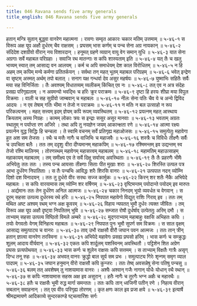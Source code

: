 ```yaml
---
title: 046 Ravana sends five army generals
title_english: 046 Ravana sends five army generals

---
```

<div class="audioEmbed"  caption="श्रीराम-हरिसीताराममूर्ति-घनपाठिभ्यां वचनम्" src="https://archive.org/download/Ramayana-recitation-Sriram-harisItArAmamUrti-Ghanapaati-v2/Kanda_5/Kanda_5_SK-046-Ravana_sends_five_army-generals.mp3"></div>
हतान् मन्त्रि सुतान् बुद्ध्वा वानरेण महात्मना ।  
रावणः सम्वृत आकारः चकार मतिम् उत्तमाम् ॥ ५-४६-१  
स विरूप अक्ष यूप अक्षौ दुर्धरम् चैव राक्षसम् ।  
प्रघसम् भास कर्णम् च पन्च सेना अग्र नायकान् ॥ ५-४६-२  
संदिदेश दशग्रीवो वीरान् नय विशारदान् ।  
हनूमत् ग्रहणे व्यग्रान् वायु वेग समान् युधि ॥ ५-४६-३  
यात सेना अग्रगाः सर्वे महाबल परिग्रहाः ।  
सवाजि रथ मातन्गाः स कपिः शास्यताम् इति ॥ ५-४६-४  
यत् तैः च खलु भाव्यम् स्यात् तम् आसाद्य वन आलयम् ।  
कर्म च अपि समाधेयम् देश काल विरोधितम् ॥ ५-४६-५  
न हि अहम् तम् कपिम् मन्ये कर्मणा प्रतितर्कयन् ।  
सर्वथा तन् महत् भूतम् महाबल परिग्रहम् ॥ ५-४६-६  
भवेत् इन्द्रेण वा सृष्टम् अस्मत् अर्थम् तपो बलात् ।  
सनाग यक्ष गन्धर्वा देव असुर महर्षयः ॥ ५-४६-७  
युष्माभिः सहितैः सर्वैः मया सह विनिर्जिताः ।  
तैः अवश्यम् विधातव्यम् व्यलीकम् किंचित् एव नः ॥ ५-४६-८  
तत् एव न अत्र संदेहः प्रसह्य परिगृह्यताम् ।  
न अवमन्यो भवद्भिः च हरिः क्रूर पराक्रमः ॥ ५-४६-९  
दृष्टा हि हरयः शीघ्रा मया विपुल विक्रमाः ।  
वाली च सह सुग्रीवो जाम्बवान् च महाबलः ॥ ५-४६-१०  
नीलः सेना पतिः चैव ये च अन्ये द्विविद आदयः ।  
न एव तेषाम् गतिः भीमा न तेजो न पराक्रमः ॥ ५-४६-११  
न मतिः न बल उत्साहो न रूप परिकल्पनम् ।  
महत् सत्त्वम् इदम् ज्ञेयम् कपि रूपम् व्यवस्थितम् ॥ ५-४६-१२  
प्रयत्नम् महत् आस्थाय क्रियताम् अस्य निग्रहः ।  
कामम् लोकाः त्रयः स इन्द्राः ससुर असुर मानवाः ॥ ५-४६-१३  
भवताम् अग्रतः स्थातुम् न पर्याप्ता रण अजिरे ।  
तथा अपि तु नयज्ञेन जयम् आकान्क्षता रणे ॥ ५-४६-१४  
आत्मा रक्ष्यः प्रयत्नेन युद्ध सिद्धिः हि चन्चला ।  
ते स्वामि वचनम् सर्वे प्रतिगृह्य महाओजसः ॥ ५-४६-१५  
समुत्पेतुः महावेगा हुत अश सम तेजसः ।  
रथैः च मत्तैः नागैः च वाजिभिः च महाजवैः ॥ ५-४६-१६  
शस्त्रैः च विविधैः तीक्ष्णैः सर्वैः च उपचिता बलैः ।  
ततः तम् ददृशुः वीरा दीप्यमानम् महाकपिम् ॥ ५-४६-१७  
रश्मिमन्तम् इव उद्यन्तम् स्व तेजो रश्मि मालिनम् ।  
तोरणस्थम् महावेगम् महासत्त्वम् महाबलम् ॥ ५-४६-१८  
महामतिम् महाउत्साहम् महाकायम् महाबलम् ।  
तम् समीक्ष्य एव ते सर्वे दिक्षु सर्वास्व् अवस्थिताः ॥ ५-४६-१९  
तैः तैः प्रहरणैः भीमैः अभिपेतुः ततः ततः ।  
तस्य पन्च आयसाः तीक्ष्णाः सिताः पीत मुखाः शराः ॥ ५-४६-२०  
शिरस्ति उत्पल पत्र आभा दुर्धरेण निपातिताः ।  
स तैः पन्चभिः आविद्धः शरैः शिरसि वानरः ॥ ५-४६-२१  
उत्पपात नदन् व्योम्नि दिशो दश विनादयन् ।  
ततः तु दुर्धरो वीरः सरथः सज्ज कार्मुकः ॥ ५-४६-२२  
किरन् शर शतैः नैकैः अभिपेदे महाबलः ।  
स कपिः वारयामास तम् व्योम्नि शर वर्षिणम् ॥ ५-४६-२३  
वृष्टिमन्तम् पयोदान्ते पयोदम् इव मारुतः ।  
अर्द्यमानः ततः तेन दुर्धरेण अनिल आत्मजः ॥ ५-४६-२४  
चकार निनदम् भूयो व्यवर्धत च वेगवान् ।  
स दूरम् सहसा उत्पत्य दुर्धरस्य रथे हरिः ॥ ५-४६-२५  
निपपात महावेगो विद्युत् राशिः गिराव् इव ।  
ततः तम् मथित अष्ट अश्वम् रथम् भग्न अक्ष कूवरम् ॥ ५-४६-२६  
विहाय न्यपतत् भूमौ दुर्धरः त्यक्त जीवितः ।  
तम् विरूप अक्ष यूप अक्षौ दृष्ट्वा निपतितम् भुवि ॥ ५-४६-२७  
सम्जात रोषौ दुर्धर्षाव् उत्पेततुः अरिम् दमौ ।  
स ताभ्याम् सहसा उत्पत्य विष्ठितो विमले अम्बरे ॥ ५-४६-२८  
मुद्गराभ्याम् महाबाहुः वक्षसि अभिहतः कपिः ।  
तयोः वेगवतोः वेगम् विनिहत्य महाबलः ॥ ५-४६-२९  
निपपात पुनः भूमौ सुपर्ण सम विक्रमः ।  
स साल वृक्षम् आसाद्य समुत्पाट्य च वानरः ॥ ५-४६-३०  
ताव् उभौ राक्षसौ वीरौ जघान पवन आत्मजः ।  
ततः तान् त्रीन् हतान् ज्ञात्वा वानरेण तरस्विना ॥ ५-४६-३१  
अभिपेदे महावेगः प्रसह्य प्रघसो हरिम् ।  
भास कर्णः च सम्क्रुद्धः शूलम् आदाय वीर्यवान् ॥ ५-४६-३२  
एकतः कपि शार्दूलम् यशस्विनम् अवस्थितौ ।  
पट्टिशेन शित अग्रेण प्रघसः प्रत्यपोथयत् ॥ ५-४६-३३  
भास कर्णः च शूलेन राक्षसः कपि सत्तमम् ।  
स ताभ्याम् विक्षतैः गात्रैः असृग् दिग्ध तनू रुहः ॥ ५-४६-३४  
अभवत् वानरः क्रुद्धो बाल सूर्य सम प्रभः ।  
समुत्पाट्य गिरेः शृन्गम् समृग व्याल पादपम् ॥ ५-४६-३५  
जघान हनुमान् वीरो राक्षसौ कपि कुन्जरः ।  
ततः तेष्व् अवसन्नेषु सेना पतिषु पन्चसु ॥ ५-४६-३६  
बलम् तत् अवशेषम् तु नाशयामास वानरः ।  
अश्वैः अश्वान् गजैः नागान् योधैः योधान् रथै रथान् ॥ ५-४६-३७  
स कपिः नाशयामास सहस्र अक्ष इव असुरान् ।  
हतैः नागैः च तुरगैः भग्न अक्षैः च महारथैः ॥ ५-४६-३८  
हतैः च राक्षसैः भूमी रुद्ध मार्गा समन्ततः ।  
ततः कपिः तान् ध्वजिनी पतीन् रणे ।  
निहत्य वीरान् सबलान् सवाहनान् ।  
तत् एव वीरः परिगृह्य तोरणम् ।  
कृत क्षणः काल इव प्रजा क्षये ॥ ५-४६-३९  
इत्यार्षे श्रीमद्रामायणे आदिकाव्ये सुन्दरकाण्डे ष्ट्चत्वारिंशः सर्गः
